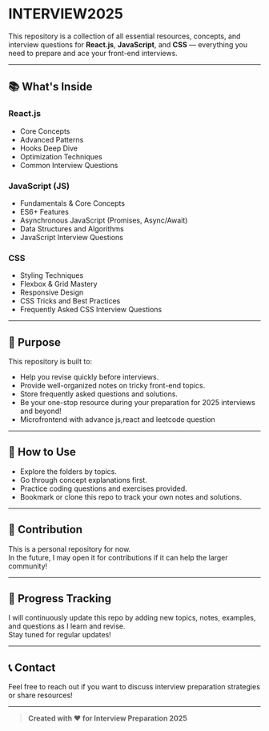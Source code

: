 # INTERVIEW2025

This repository is a collection of all essential resources, concepts, and interview questions for **React.js**, **JavaScript**, and **CSS** — everything you need to prepare and ace your front-end interviews.

---

## 📚 What's Inside

### React.js
- Core Concepts
- Advanced Patterns
- Hooks Deep Dive
- Optimization Techniques
- Common Interview Questions

### JavaScript (JS)
- Fundamentals & Core Concepts
- ES6+ Features
- Asynchronous JavaScript (Promises, Async/Await)
- Data Structures and Algorithms
- JavaScript Interview Questions

### CSS
- Styling Techniques
- Flexbox & Grid Mastery
- Responsive Design
- CSS Tricks and Best Practices
- Frequently Asked CSS Interview Questions

---

## 🎯 Purpose

This repository is built to:

- Help you revise quickly before interviews.
- Provide well-organized notes on tricky front-end topics.
- Store frequently asked questions and solutions.
- Be your one-stop resource during your preparation for 2025 interviews and beyond!
- Microfrontend with advance js,react and leetcode question

---

## 🚀 How to Use

- Explore the folders by topics.
- Go through concept explanations first.
- Practice coding questions and exercises provided.
- Bookmark or clone this repo to track your own notes and solutions.

---

## 📌 Contribution

This is a personal repository for now.  
In the future, I may open it for contributions if it can help the larger community!

---

## 📅 Progress Tracking

I will continuously update this repo by adding new topics, notes, examples, and questions as I learn and revise.  
Stay tuned for regular updates!

---

## 📞 Contact

Feel free to reach out if you want to discuss interview preparation strategies or share resources!

---

> **Created with ❤️ for Interview Preparation 2025**

